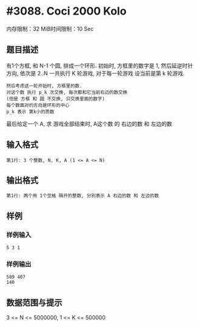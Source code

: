 # #3088. Coci 2000 Kolo

内存限制：32 MiB时间限制：10 Sec

## 题目描述

有1个方框, 和 N-1 个圆, 排成一个环形.
初始时, 方框里的数字是 1, 然后延逆时针方向, 依次是 2..N
一共执行 K 轮游戏, 对于每一轮游戏
    设当前是第 k 轮游戏.

    然后考虑这一轮开始时, 方框里的数. 
    对这个数 执行 p_k 次交换, 每次都和它当前右边的数交换
    (但是 方框 和 圆 不交换, 只交换里面的数字)
    每个数面对的方向是环形的中心
    p_k 表示 第k小的质数
最后给定一个 A, 求 游戏全部结束时, A这个数 的 右边的数 和 左边的数

## 输入格式

    第1行: 3 个整数, N, K, A (1 <= A <= N)

## 输出格式


    第1行: 两个用 1个空格 隔开的整数, 分别表示 A 右边的数 和 左边的数

## 样例

### 样例输入

    
    5 3 1
    

### 样例输出

    
    589 407
    140
    
    

## 数据范围与提示

3 <= N <= 5000000, 1 <= K <= 500000
